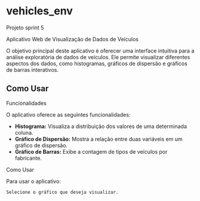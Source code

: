 # vehicles_env
Projeto sprint 5

Aplicativo Web de Visualização de Dados de Veículos

O objetivo principal deste aplicativo é oferecer uma interface intuitiva para a análise exploratória de dados de veículos. Ele permite visualizar diferentes aspectos dos dados, como histogramas, gráficos de dispersão e gráficos de barras interativos.

## Como Usar

Funcionalidades

O aplicativo oferece as seguintes funcionalidades:

- **Histograma:** Visualiza a distribuição dos valores de uma determinada coluna.
- **Gráfico de Dispersão:** Mostra a relação entre duas variáveis em um gráfico de dispersão.
- **Gráfico de Barras:** Exibe a contagem de tipos de veículos por fabricante.

Como Usar

Para usar o aplicativo:

    Selecione o gráfico que deseja visualizar.